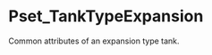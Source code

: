 # Pset_TankTypeExpansion

Common attributes of an expansion type tank.
<!-- end of short definition -->

